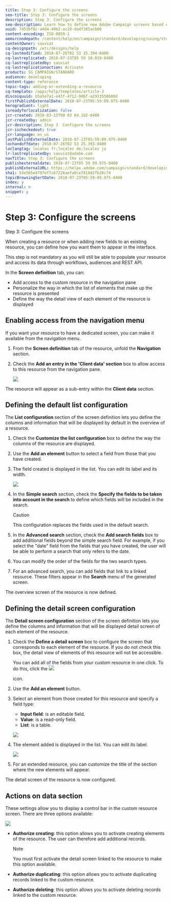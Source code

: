 ```yaml
---
title: Step 3: Configure the screens
seo-title: Step 3: Configure the screens
description: Step 3: Configure the screens
seo-description: Learn how to define new Adobe Campaign screens based on the resource data structure.
uuid: 7453bf8c-a4d4-49b2-ac28-dadf385acb00
content-encoding: ISO-8859-1
aemsrcnodepath: /content/help/en/campaign/standard/developing/using/step-3--configure-the-screens
contentOwner: sauviat
cq-designpath: /etc/designs/help
cq-lastmodified: 2018-07-26T02 53 25.394-0400
cq-lastreplicated: 2018-07-23T05 59 10.019-0400
cq-lastreplicatedby: sauviat
cq-lastreplicationaction: Activate
products: SG_CAMPAIGN/STANDARD
audience: developing
content-type: reference
topic-tags: adding-or-extending-a-resource
cq-template: /apps/help/templates/article-3
discoiquuid: b5a5e7a1-e43f-4712-9d6f-a2913558680d
firstPublishExternalDate: 2018-07-23T05:59:09.975-0400
herogradient: light
isreadyforlocalization: false
jcr-created: 2018-03-15T09 03 04.102-0400
jcr-createdby: admin
jcr-description: Step 3  Configure the screens
jcr-ischeckedout: true
jcr-language: en_us
lastPublishExternalDate: 2018-07-23T05:59:09.975-0400
lochandoffdate: 2018-07-26T02 53 25.393-0400
loclangtag: locales fr;locales de;locales ja
lr-lastreplicatedby: sauviat@adobe.com
navTitle: Step 3: Configure the screens
publishexternaldate: 2018-07-23T05 59 09.975-0400
publishExternalURL: https://helpx.adobe.com/campaign/standard/developing/using/step-3--configure-the-screens.html
sha1: 54e565e4707ef7c67226aefa8ce7818d2fb26c74
topicBrowsingSortDate: 2018-07-23T05:59:09.975-0400
index: y
internal: n
snippet: y
---
```


# Step 3: Configure the screens

Step 3: Configure the screens

When creating a resource or when adding new fields to an existing resource, you can define how you want them to appear in the interface.

This step is not mandatory as you will still be able to populate your resource and access its data through workflows, audiences and REST API.

In the **Screen definition** tab, you can:

* Add access to the custom resource in the navigation pane
* Personalize the way in which the list of elements that make up the resource is presented
* Define the way the detail view of each element of the resource is displayed

## Enabling access from the navigation menu

If you want your resource to have a dedicated screen, you can make it available from the navigation menu.

1. From the **Screen definition** tab of the resource, unfold the **Navigation** section.
1. Check the **Add an entry in the 'Client data' section** box to allow access to this resource from the navigation pane. 

   ![](assets/schema_extension_19.png)

The resource will appear as a sub-entry within the **Client data** section.

## Defining the default list configuration

The **List configuration** section of the screen definition lets you define the columns and information that will be displayed by default in the overview of a resource.

1. Check the **Customize the list configuration** box to define the way the columns of the resource are displayed.
1. Use the **Add an element** button to select a field from those that you have created.
1. The field created is displayed in the list. You can edit its label and its width.

   ![](assets/schema_extension_20.png)

1. In the **Simple search** section, check the **Specify the fields to be taken into account in the search** to define which fields will be included in the search.

   >[!CAUTION]
   >
   >This configuration replaces the fields used in the default search.

1. In the **Advanced search** section, check the **Add search fields** box to add additional fields beyond the simple search field. For example, if you select the "date" field from the fields that you have created, the user will be able to perform a search that only refers to the date.
1. You can modify the order of the fields for the two search types.
1. For an advanced search, you can add fields that link to a linked resource. These filters appear in the **Search** menu of the generated screen.

The overview screen of the resource is now defined.

## Defining the detail screen configuration

The **Detail screen configuration** section of the screen definition lets you define the columns and information that will be displayed detail screen of each element of the resource.

1. Check the **Define a detail screen** box to configure the screen that corresponds to each element of the resource. If you do not check this box, the detail view of elements of this resource will not be accessible.

   You can add all of the fields from your custom resource in one click. To do this, click the  ![](assets/addAllFieldsIcon.png)

   icon. 

1. Use the **Add an element** button.
1. Select an element from those created for this resource and specify a field type:

    * **Input field**: is an editable field.
    * **Value**: is a read-only field.
    * **List**: is a table.

   ![](assets/schema_extension_23.png)

1. The element added is displayed in the list. You can edit its label.

   ![](assets/schema_extension_22.png)

1. For an extended resource, you can customize the title of the section where the new elements will appear.

The detail screen of the resource is now configured.

## Actions on data section

These settings allow you to display a control bar in the custom resource screen. There are three options available:

![](assets/schema_extension_actions.png)

* **Authorize creating**: this option allows you to activate creating elements of the resource. The user can therefore add additional records.

  >[!NOTE]
  >
  >You must first activate the detail screen linked to the resource to make this option available.

* **Authorize duplicating**: this option allows you to activate duplicating records linked to the custom resource.
* **Authorize deleting**: this option allows you to activate deleting records linked to the custom resource.

